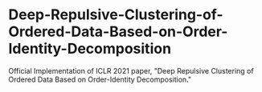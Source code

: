# Deep-Repulsive-Clustering-of-Ordered-Data-Based-on-Order-Identity-Decomposition
Official Implementation of ICLR 2021 paper, "Deep Repulsive Clustering of Ordered Data Based on Order-Identity Decomposition."
